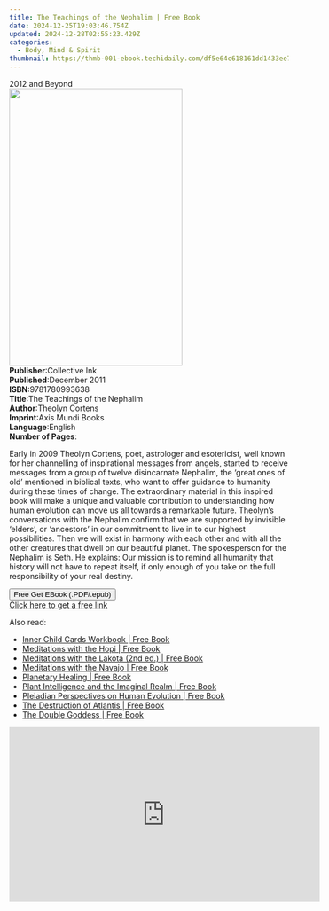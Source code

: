 ```yaml
---
title: The Teachings of the Nephalim | Free Book
date: 2024-12-25T19:03:46.754Z
updated: 2024-12-28T02:55:23.429Z
categories:
  - Body, Mind & Spirit
thumbnail: https://thmb-001-ebook.techidaily.com/df5e64c618161dd1433ee77b2fef1444e9bf39400110257a567936949f31296b.jpg
---
```

<main id="book-container">
  <div class="flex flex-col">
    <div class="book-brief flex-1 py-6 px-4 sm:p-6 md:py-10 md:px-8">
      <!-- brief-->
      <div class="book-brief-main">2012 and Beyond</div>
    </div>
    <div
      class="book-meta-info flex-1 grid gap-4 col-start-1 col-end-3 row-start-1 sm:mb-6 sm:grid-cols-4 lg:gap-6 lg:col-start-2 lg:row-end-6 lg:row-span-6 lg:mb-0"
    >
      <div
        class="book-meta-info-left place-content-center mt-4 p-4 text-sm leading-6 col-start-2 col-span-2 dark:text-slate-400"
      >
        <img
          class="w-full h-500 object-cover rounded-lg sm:h-255 sm:col-span-2 lg:col-span-full"
          src="https://img-001-ebook.techidaily.com/7e174b221b57720b4139140654641c91dd578fbe4f06bcc0190ee78ccc713e6c.jpg"
          alt=""
          width="312"
          height="500"
        />
      </div>
      <div
        class="book-meta-info-right mt-2 col-start-1 row-start-2 col-span-3 self-center"
      >
        <!-- meta data  -->
        <div class="flex flex-col px-4 md:px-8">
          <div class="flex-1">
            <strong>Publisher</strong>:<span class="px-2">Collective Ink</span>
          </div>
          <div class="flex-1">
            <strong>Published</strong>:<span class="px-2">December 2011</span>
          </div>
          <div class="flex-1">
            <strong>ISBN</strong>:<span class="px-2">9781780993638</span>
          </div>
          <div class="flex-1">
            <strong>Title</strong>:<span class="px-2"
              >The Teachings of the Nephalim</span
            >
          </div>
          <div class="flex-1">
            <strong>Author</strong>:<span class="px-2">Theolyn Cortens</span>
          </div>
          <div class="flex-1">
            <strong>Imprint</strong>:<span class="px-2">Axis Mundi Books</span>
          </div>
          <div class="flex-1">
            <strong>Language</strong>:<span class="px-2">English</span>
          </div>
          <div class="flex-1">
            <strong>Number of Pages</strong>:<span class="px-2"></span>
          </div>
        </div>
      </div>
    </div>
    <div class="book-description flex-1 py-6 px-4 sm:p-6 md:py-10 md:px-8">
      <div class="book-description-main">
        <div accordion-content="" id="description">
          <p>
            Early in 2009 Theolyn Cortens, poet, astrologer and esotericist,
            well known for her channelling of inspirational messages from
            angels, started to receive messages from a group of twelve
            disincarnate Nephalim, the ‘great ones of old’ mentioned in biblical
            texts, who want to offer guidance to humanity during these times of
            change. The extraordinary material in this inspired book will make a
            unique and valuable contribution to understanding how human
            evolution can move us all towards a remarkable future. Theolyn’s
            conversations with the Nephalim confirm that we are supported by
            invisible ‘elders’, or ‘ancestors’ in our commitment to live in to
            our highest possibilities. Then we will exist in harmony with each
            other and with all the other creatures that dwell on our beautiful
            planet. The spokesperson for the Nephalim is Seth. He explains: Our
            mission is to remind all humanity that history will not have to
            repeat itself, if only enough of you take on the full responsibility
            of your real destiny.
          </p>
        </div>
      </div>
    </div>
    <div class="book-excerpts flex-1 py-6 px-4 sm:p-6 md:py-10 md:px-8"></div>
    <div
      class="book-about-author flex-1 py-6 px-4 sm:p-6 md:py-10 md:px-8"
    ></div>
    <div class="book-free-get flex-1 py-6 px-4 sm:p-6 md:py-10 md:px-8">
      <button
        id="btn-free-get"
        class="bg-blue-500 hover:bg-blue-700 text-white font-bold py-2 px-4 rounded"
      >
        Free Get EBook (.PDF/.epub)
      </button>
      <div id="countdown-display" class="px-2 text-lg mt-2"></div>
      <a
        id="free-link"
        class="hidden bg-blue-500 hover:bg-blue-700 text-white font-bold py-2 px-4 rounded"
        href="https://www.ebooks.com/en-us/book/832127/the-teachings-of-the-nephalim/theolyn-cortens/"
        target="_blank"
        >Click here to get a free link</a
      >
    </div>
    <script>
      let countdownTime = 0;
      let countdownInterval = null;
      document
        .getElementById('btn-free-get')
        .addEventListener('click', startCountdown);
      function startCountdown() {
        countdownTime = new Date().getTime() + 60000 * 3;
        countdownInterval = setInterval(updateCountdown, 1000);
        document.getElementById('btn-free-get').disabled = true;
        document
          .getElementById('btn-free-get')
          .classList.add('bg-gray-500', 'cursor-not-allowed');
      }
      function updateCountdown() {
        let currentTime = new Date().getTime();
        let timeLeft = countdownTime - currentTime;
        let secondsLeft = Math.floor(timeLeft / 1000);
        document.getElementById('countdown-display').innerHTML =
          `Remaining time: ${secondsLeft} seconds.`;
        if (secondsLeft <= 0) {
          clearInterval(countdownInterval);
          document.getElementById('btn-free-get').classList.add('hidden');
          document.getElementById('free-link').classList.remove('hidden');
          document.getElementById('countdown-display').innerHTML = '';
        }
      }
    </script>
  </div>
</main>

<ins class="adsbygoogle"
      style="display:block"
      data-ad-client="ca-pub-7571918770474297"
      data-ad-slot="8358498916"
      data-ad-format="auto"
      data-full-width-responsive="true"></ins>
    

<span class="atpl-alsoreadstyle">Also read:</span>
<div><ul>
<li><a href="https://novels-ebooks.techidaily.com/95782312-9781591438557-inner-child-cards-workbook/"><u>Inner Child Cards Workbook | Free Book</u></a></li>
<li><a href="https://novels-ebooks.techidaily.com/95782309-9781591438151-meditations-with-the-hopi/"><u>Meditations with the Hopi | Free Book</u></a></li>
<li><a href="https://novels-ebooks.techidaily.com/95782306-9781591438236-meditations-with-the-lakota-2nd-ed/"><u>Meditations with the Lakota (2nd ed.) | Free Book</u></a></li>
<li><a href="https://novels-ebooks.techidaily.com/95782307-9781591438892-meditations-with-the-navajo/"><u>Meditations with the Navajo | Free Book</u></a></li>
<li><a href="https://novels-ebooks.techidaily.com/95782313-9781591439431-planetary-healing/"><u>Planetary Healing | Free Book</u></a></li>
<li><a href="https://novels-ebooks.techidaily.com/95782311-9781591438366-plant-intelligence-and-the-imaginal-realm/"><u>Plant Intelligence and the Imaginal Realm | Free Book</u></a></li>
<li><a href="https://novels-ebooks.techidaily.com/95782308-9781591438212-pleiadian-perspectives-on-human-evolution/"><u>Pleiadian Perspectives on Human Evolution | Free Book</u></a></li>
<li><a href="https://novels-ebooks.techidaily.com/95782316-9781591439257-the-destruction-of-atlantis/"><u>The Destruction of Atlantis | Free Book</u></a></li>
<li><a href="https://novels-ebooks.techidaily.com/95782305-9781591438663-the-double-goddess/"><u>The Double Goddess | Free Book</u></a></li>
</ul></div>

<!-- affiliate ads begin -->
<iframe width="560" height="315" src="https://www.youtube.com/embed/poI1NQxHfjc?si=ZLG0wziYcTKIKwL5" title="YouTube video player" frameborder="0" allow="accelerometer; autoplay; clipboard-write; encrypted-media; gyroscope; picture-in-picture; web-share" referrerpolicy="strict-origin-when-cross-origin" allowfullscreen></iframe>
<!-- affiliate ads end -->

